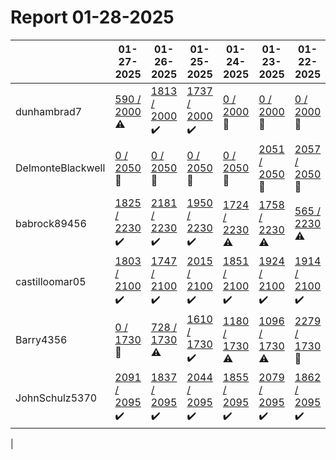 # Report 01-28-2025
| | 01-27-2025 | 01-26-2025 | 01-25-2025 | 01-24-2025 | 01-23-2025 | 01-22-2025 | 01-21-2025 |
| --- | --- | --- | --- | --- | --- | --- | --- |
| dunhambrad7 | [590 / 2000](https://www.myfitnesspal.com/food/diary/dunhambrad7?date=2025-01-27) :warning: | [1813 / 2000](https://www.myfitnesspal.com/food/diary/dunhambrad7?date=2025-01-26) :heavy_check_mark: | [1737 / 2000](https://www.myfitnesspal.com/food/diary/dunhambrad7?date=2025-01-25) :heavy_check_mark: | [0 / 2000](https://www.myfitnesspal.com/food/diary/dunhambrad7?date=2025-01-24) :no_entry_sign: | [0 / 2000](https://www.myfitnesspal.com/food/diary/dunhambrad7?date=2025-01-23) :no_entry_sign: | [0 / 2000](https://www.myfitnesspal.com/food/diary/dunhambrad7?date=2025-01-22) :no_entry_sign: | [1818 / 2000](https://www.myfitnesspal.com/food/diary/dunhambrad7?date=2025-01-21) :heavy_check_mark: |
| DelmonteBlackwell | [0 / 2050](https://www.myfitnesspal.com/food/diary/DelmonteBlackwell?date=2025-01-27) :no_entry_sign: | [0 / 2050](https://www.myfitnesspal.com/food/diary/DelmonteBlackwell?date=2025-01-26) :no_entry_sign: | [0 / 2050](https://www.myfitnesspal.com/food/diary/DelmonteBlackwell?date=2025-01-25) :no_entry_sign: | [0 / 2050](https://www.myfitnesspal.com/food/diary/DelmonteBlackwell?date=2025-01-24) :no_entry_sign: | [2051 / 2050](https://www.myfitnesspal.com/food/diary/DelmonteBlackwell?date=2025-01-23) :no_entry_sign: | [2057 / 2050](https://www.myfitnesspal.com/food/diary/DelmonteBlackwell?date=2025-01-22) :no_entry_sign: | [2051 / 2050](https://www.myfitnesspal.com/food/diary/DelmonteBlackwell?date=2025-01-21) :no_entry_sign: |
| babrock89456 | [1825 / 2230](https://www.myfitnesspal.com/food/diary/babrock89456?date=2025-01-27) :heavy_check_mark: | [2181 / 2230](https://www.myfitnesspal.com/food/diary/babrock89456?date=2025-01-26) :heavy_check_mark: | [1950 / 2230](https://www.myfitnesspal.com/food/diary/babrock89456?date=2025-01-25) :heavy_check_mark: | [1724 / 2230](https://www.myfitnesspal.com/food/diary/babrock89456?date=2025-01-24) :warning: | [1758 / 2230](https://www.myfitnesspal.com/food/diary/babrock89456?date=2025-01-23) :warning: | [565 / 2230](https://www.myfitnesspal.com/food/diary/babrock89456?date=2025-01-22) :warning: | [1849 / 2230](https://www.myfitnesspal.com/food/diary/babrock89456?date=2025-01-21) :warning: |
| castilloomar05 | [1803 / 2100](https://www.myfitnesspal.com/food/diary/castilloomar05?date=2025-01-27) :heavy_check_mark: | [1747 / 2100](https://www.myfitnesspal.com/food/diary/castilloomar05?date=2025-01-26) :heavy_check_mark: | [2015 / 2100](https://www.myfitnesspal.com/food/diary/castilloomar05?date=2025-01-25) :heavy_check_mark: | [1851 / 2100](https://www.myfitnesspal.com/food/diary/castilloomar05?date=2025-01-24) :heavy_check_mark: | [1924 / 2100](https://www.myfitnesspal.com/food/diary/castilloomar05?date=2025-01-23) :heavy_check_mark: | [1914 / 2100](https://www.myfitnesspal.com/food/diary/castilloomar05?date=2025-01-22) :heavy_check_mark: | [2100 / 2100](https://www.myfitnesspal.com/food/diary/castilloomar05?date=2025-01-21) :heavy_check_mark: |
| Barry4356 | [0 / 1730](https://www.myfitnesspal.com/food/diary/Barry4356?date=2025-01-27) :no_entry_sign: | [728 / 1730](https://www.myfitnesspal.com/food/diary/Barry4356?date=2025-01-26) :warning: | [1610 / 1730](https://www.myfitnesspal.com/food/diary/Barry4356?date=2025-01-25) :heavy_check_mark: | [1180 / 1730](https://www.myfitnesspal.com/food/diary/Barry4356?date=2025-01-24) :warning: | [1096 / 1730](https://www.myfitnesspal.com/food/diary/Barry4356?date=2025-01-23) :warning: | [2279 / 1730](https://www.myfitnesspal.com/food/diary/Barry4356?date=2025-01-22) :no_entry_sign: | [1465 / 1730](https://www.myfitnesspal.com/food/diary/Barry4356?date=2025-01-21) :heavy_check_mark: |
| JohnSchulz5370 | [2091 / 2095](https://www.myfitnesspal.com/food/diary/JohnSchulz5370?date=2025-01-27) :heavy_check_mark: | [1837 / 2095](https://www.myfitnesspal.com/food/diary/JohnSchulz5370?date=2025-01-26) :heavy_check_mark: | [2044 / 2095](https://www.myfitnesspal.com/food/diary/JohnSchulz5370?date=2025-01-25) :heavy_check_mark: | [1855 / 2095](https://www.myfitnesspal.com/food/diary/JohnSchulz5370?date=2025-01-24) :heavy_check_mark: | [2079 / 2095](https://www.myfitnesspal.com/food/diary/JohnSchulz5370?date=2025-01-23) :heavy_check_mark: | [1862 / 2095](https://www.myfitnesspal.com/food/diary/JohnSchulz5370?date=2025-01-22) :heavy_check_mark: | [2049 / 2095](https://www.myfitnesspal.com/food/diary/JohnSchulz5370?date=2025-01-21) :heavy_check_mark: |
|